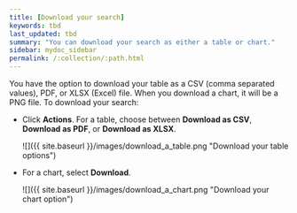 ```yaml
---
title: [Download your search]
keywords: tbd
last_updated: tbd
summary: "You can download your search as either a table or chart."
sidebar: mydoc_sidebar
permalink: /:collection/:path.html
---
```

You have the option to download your table as a CSV (comma separated values), PDF, or XLSX (Excel) file. When you download a chart, it will be a PNG file. To download your search:

* Click **Actions**. For a table, choose between **Download as CSV**, **Download as PDF**, or **Download as XLSX**.

     ![]({{ site.baseurl }}/images/download_a_table.png "Download your table options")

* For a chart, select **Download**.

     ![]({{ site.baseurl }}/images/download_a_chart.png "Download your chart option")
